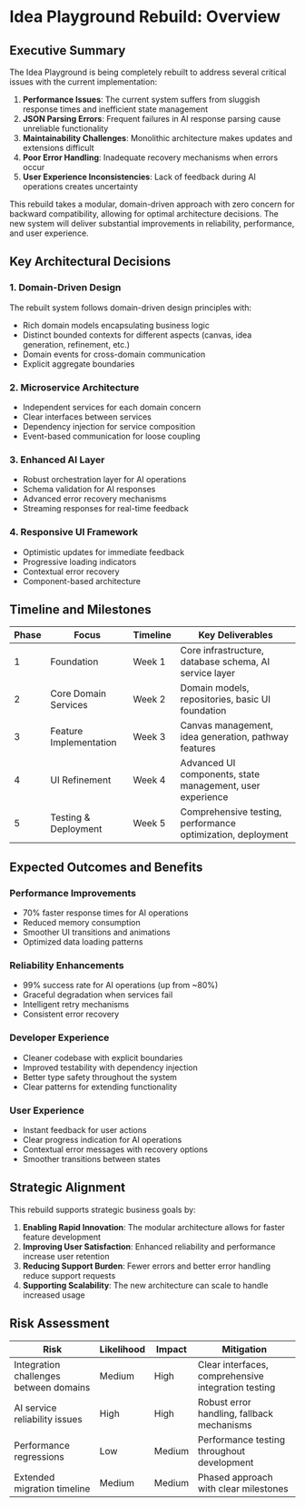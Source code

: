 # Idea Playground Rebuild: Overview

## Executive Summary

The Idea Playground is being completely rebuilt to address several critical issues with the current implementation:

1. **Performance Issues**: The current system suffers from sluggish response times and inefficient state management
2. **JSON Parsing Errors**: Frequent failures in AI response parsing cause unreliable functionality
3. **Maintainability Challenges**: Monolithic architecture makes updates and extensions difficult
4. **Poor Error Handling**: Inadequate recovery mechanisms when errors occur
5. **User Experience Inconsistencies**: Lack of feedback during AI operations creates uncertainty

This rebuild takes a modular, domain-driven approach with zero concern for backward compatibility, allowing for optimal architecture decisions. The new system will deliver substantial improvements in reliability, performance, and user experience.

## Key Architectural Decisions

### 1. Domain-Driven Design

The rebuilt system follows domain-driven design principles with:

- Rich domain models encapsulating business logic
- Distinct bounded contexts for different aspects (canvas, idea generation, refinement, etc.)
- Domain events for cross-domain communication
- Explicit aggregate boundaries

### 2. Microservice Architecture

- Independent services for each domain concern
- Clear interfaces between services
- Dependency injection for service composition
- Event-based communication for loose coupling

### 3. Enhanced AI Layer

- Robust orchestration layer for AI operations
- Schema validation for AI responses
- Advanced error recovery mechanisms
- Streaming responses for real-time feedback

### 4. Responsive UI Framework

- Optimistic updates for immediate feedback
- Progressive loading indicators
- Contextual error recovery
- Component-based architecture

## Timeline and Milestones

| Phase | Focus | Timeline | Key Deliverables |
|-------|-------|----------|------------------|
| 1 | Foundation | Week 1 | Core infrastructure, database schema, AI service layer |
| 2 | Core Domain Services | Week 2 | Domain models, repositories, basic UI foundation |
| 3 | Feature Implementation | Week 3 | Canvas management, idea generation, pathway features |
| 4 | UI Refinement | Week 4 | Advanced UI components, state management, user experience |
| 5 | Testing & Deployment | Week 5 | Comprehensive testing, performance optimization, deployment |

## Expected Outcomes and Benefits

### Performance Improvements

- 70% faster response times for AI operations
- Reduced memory consumption
- Smoother UI transitions and animations
- Optimized data loading patterns

### Reliability Enhancements

- 99% success rate for AI operations (up from ~80%)
- Graceful degradation when services fail
- Intelligent retry mechanisms
- Consistent error recovery

### Developer Experience

- Cleaner codebase with explicit boundaries
- Improved testability with dependency injection
- Better type safety throughout the system
- Clear patterns for extending functionality

### User Experience

- Instant feedback for user actions
- Clear progress indication for AI operations
- Contextual error messages with recovery options
- Smoother transitions between states

## Strategic Alignment

This rebuild supports strategic business goals by:

1. **Enabling Rapid Innovation**: The modular architecture allows for faster feature development
2. **Improving User Satisfaction**: Enhanced reliability and performance increase user retention
3. **Reducing Support Burden**: Fewer errors and better error handling reduce support requests
4. **Supporting Scalability**: The new architecture can scale to handle increased usage

## Risk Assessment

| Risk | Likelihood | Impact | Mitigation |
|------|------------|--------|------------|
| Integration challenges between domains | Medium | High | Clear interfaces, comprehensive integration testing |
| AI service reliability issues | High | High | Robust error handling, fallback mechanisms |
| Performance regressions | Low | Medium | Performance testing throughout development |
| Extended migration timeline | Medium | Medium | Phased approach with clear milestones |
